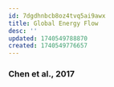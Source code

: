 ```yaml
---
id: 7dgdhnbcb8oz4tvq5ai9awx
title: Global Energy Flow
desc: ''
updated: 1740549788870
created: 1740549776657
---
```



### Chen et al., 2017